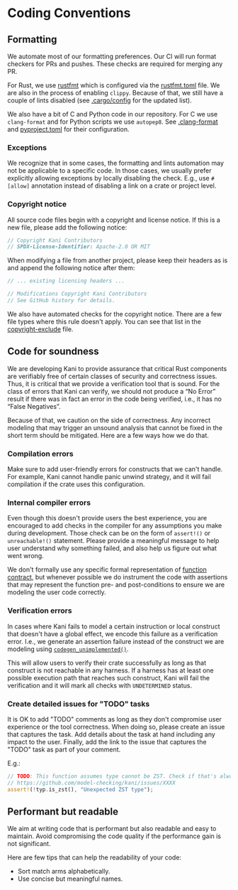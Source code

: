 # Coding Conventions

## Formatting

We automate most of our formatting preferences. Our CI will run format checkers for PRs and pushes.
These checks are required for merging any PR.

For Rust, we use [rustfmt](https://github.com/rust-lang/rustfmt)
which is configured via the [rustfmt.toml](https://github.com/model-checking/kani/blob/main/rustfmt.toml) file.
We are also in the process of enabling `clippy`.
Because of that, we still have a couple of lints disabled (see [.cargo/config](https://github.com/model-checking/kani/blob/main/.cargo/config.toml) for the updated list).

We also have a bit of C and Python code in our repository.
For C we use `clang-format` and for Python scripts we use `autopep8`.
See [.clang-format](https://githubcom/model-checking/kani/blob/main/.clang-format)
and [pyproject.toml](https://github.com/model-checking/kani/blob/main/scripts/pyproject.toml)
for their configuration.


### Exceptions

We recognize that in some cases, the formatting and lints automation may not be applicable to a specific code.
In those cases, we usually prefer explicitly allowing exceptions by locally disabling the check.
E.g., use `#[allow]` annotation instead of disabling a link on a crate or project level.

### Copyright notice

All source code files begin with a copyright and license notice. If this is a new file, please add the following notice:

```rust
// Copyright Kani Contributors
// SPDX-License-Identifier: Apache-2.0 OR MIT
```

When modifying a file from another project, please keep their headers as is and append the following notice after them:

```rust
// ... existing licensing headers ...

// Modifications Copyright Kani Contributors
// See GitHub history for details.
```

We also have automated checks for the copyright notice.
There are a few file types where this rule doesn't apply.
You can see that list in the [copyright-exclude](
https://github.com/model-checking/kani/blob/main/scripts/ci/copyright-exclude) file.


## Code for soundness

We are developing Kani to provide assurance that critical Rust components are verifiably free of certain classes of
security and correctness issues.
Thus, it is critical that we provide a verification tool that is sound.
For the class of errors that Kani can verify, we should not produce a “No Error” result if there was in fact an
error in the code being verified, i.e., it has no
“False Negatives”.

Because of that, we caution on the side of correctness.
Any incorrect modeling
that may trigger an unsound analysis that cannot be fixed in the short term should be mitigated.
Here are a few ways how we do that.

### Compilation errors

Make sure to add user-friendly errors for constructs that we can't handle.
For example, Kani cannot handle panic unwind strategy, and it will fail compilation if the crate uses this
configuration.

### Internal compiler errors

Even though this doesn't provide users the best experience, you are encouraged to add checks in the compiler for any
assumptions you make during development.
Those check can be on the form of `assert!()` or `unreachable!()`
statement.
Please provide a meaningful message to help user understand why something failed, and also help us figure out what
went wrong.

We don't formally use any specific formal representation of [function contract](https://en.wikipedia.org/wiki/Design_by_contract),
but whenever possible we do instrument the code with assertions that may represent the function pre- and
post-conditions to ensure we are modeling the user code correctly.

### Verification errors

In cases where Kani fails to model a certain instruction or local construct that doesn't have a global effect,
we encode this failure as a verification error.
I.e., we generate an assertion failure instead of the construct we are modeling using
[`codegen_unimplemented()`](https://github.com/model-checking/kani/blob/f719b565968568335d9be03ef27c5d05bb8fd0b7/kani-compiler/src/codegen_cprover_gotoc/utils/utils.rs#L50).

This will allow users to verify their crate successfully as long as
that construct is not reachable in any harness. If a harness has at least one possible execution path that reaches
such construct, Kani will fail the verification and it will mark all checks with `UNDETERMINED` status.

### Create detailed issues for "TODO" tasks

It is OK to add "TODO" comments as long as they don't compromise user experience or the tool correctness.
When doing so, please create an issue that captures the task.
Add details about the task at hand including any impact to the user.
Finally, add the link to the issue that captures the "TODO" task as part of your comment.

E.g.:
```rust
// TODO: This function assumes type cannot be ZST. Check if that's always the case.
// https://github.com/model-checking/kani/issues/XXXX
assert!(!typ.is_zst(), "Unexpected ZST type");
```

## Performant but readable

We aim at writing code that is performant but also readable and easy to maintain.
Avoid compromising the code quality if the performance gain is not significant.

Here are few tips that can help the readability of your code:

- Sort match arms alphabetically.
- Use concise but meaningful names.